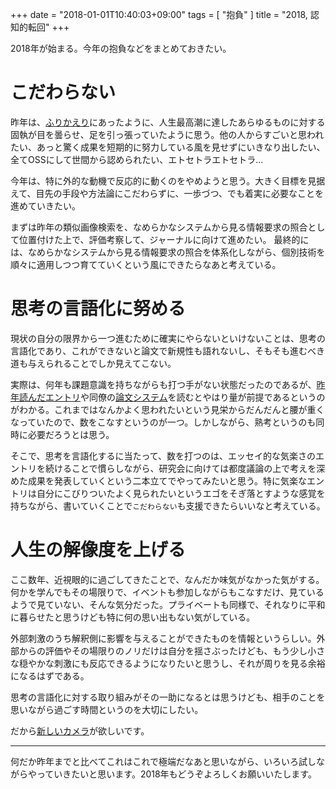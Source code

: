 +++
date = "2018-01-01T10:40:03+09:00"
tags = [ "抱負" ]
title = "2018, 認知的転回"
+++

2018年が始まる。今年の抱負などをまとめておきたい。

# こだわらない

昨年は、[ふりかえり](http://blog.monochromegane.com/blog/2017/12/31/2017/)にあったように、人生最高潮に達したあらゆるものに対する固執が目を曇らせ、足を引っ張っていたように思う。他の人からすごいと思われたい、あっと驚く成果を短期的に努力している風を見せずにいきなり出したい、全てOSSにして世間から認められたい、エトセトラエトセトラ...

今年は、特に外的な動機で反応的に動くのをやめようと思う。大きく目標を見据えて、目先の手段や方法論にこだわらずに、一歩づつ、でも着実に必要なことを進めていきたい。

まずは昨年の類似画像検索を、なめらかなシステムから見る情報要求の照合として位置付けた上で、評価考察して、ジャーナルに向けて進めたい。
最終的には、なめらかなシステムから見る情報要求の照合を体系化しながら、個別技術を順々に適用しつつ育てていくという風にできたらなあと考えている。

# 思考の言語化に努める

現状の自分の限界から一つ進むために確実にやらないといけないことは、思考の言語化であり、これができないと論文で新規性も語れないし、そもそも進むべき道も与えられることでしか見えてこない。

実際は、何年も課題意識を持ちながらも打つ手がない状態だったのであるが、[昨年読んだエントリ](https://note.mu/ryosuzuki/n/ndae1d84d6103)や同僚の[論文システム](https://geek-out.jp/column/entry/2017/12/28/110000)を読むとやはり量が前提であるというのがわかる。これまではなんかよく思われたいという見栄からだんだんと腰が重くなっていたので、数をこなすというのが一つ。しかしながら、熟考というのも同時に必要だろうとは思う。

そこで、思考を言語化するに当たって、数を打つのは、エッセイ的な気楽さのエントリを続けることで慣らしながら、研究会に向けては都度議論の上で考えを深めた成果を発表していくという二本立てでやってみたいと思う。特に気楽なエントリは自分にこびりついたよく見られたいというエゴをそぎ落とすような感覚を持ちながら、書いていくことで`こだわらない`も支援できたらいいなと考えている。

# 人生の解像度を上げる

ここ数年、近視眼的に過ごしてきたことで、なんだか味気がなかった気がする。何かを学んでもその場限りで、イベントも参加しながらもこなすだけ、見ているようで見ていない、そんな気分だった。プライベートも同様で、それなりに平和に暮らせたと思うけども特に何の思い出もない気がしている。

外部刺激のうち解釈側に影響を与えることができたものを情報というらしい。外部からの評価やその場限りのノリだけは自分を揺さぶったけども、もう少し小さな穏やかな刺激にも反応できるようになりたいと思うし、それが周りを見る余裕になるはずである。

思考の言語化に対する取り組みがその一助になるとは思うけども、相手のことを思いながら過ごす時間というのを大切にしたい。

だから[新しいカメラ](http://fujifilm.jp/personal/digitalcamera/x/fujifilm_x100f/)が欲しいです。

---

何だか昨年までと比べてこれはこれで極端だなあと思いながら、いろいろ試しながらやっていきたいと思います。2018年もどうぞよろしくお願いいたします。
